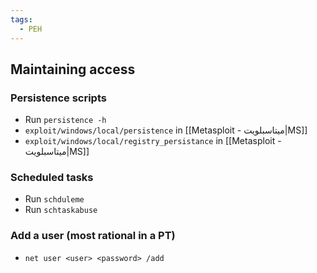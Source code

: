 ```yaml
---
tags:
  - PEH
---
```

## Maintaining access
### Persistence scripts
- Run `persistence -h`
- `exploit/windows/local/persistence` in [[Metasploit - ميتاسبلويت|MS]]
- `exploit/windows/local/registry_persistance` in [[Metasploit - ميتاسبلويت|MS]]
### Scheduled tasks
- Run `schduleme`
- Run `schtaskabuse`
### Add a user (most rational in a PT)
- `net user <user> <password> /add`

